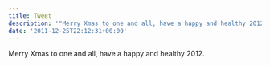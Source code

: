 ```yaml
---
title: Tweet
description: '"Merry Xmas to one and all, have a happy and healthy 2012."'
date: '2011-12-25T22:12:31+00:00'
---
```

Merry Xmas to one and all, have a happy and healthy 2012.
